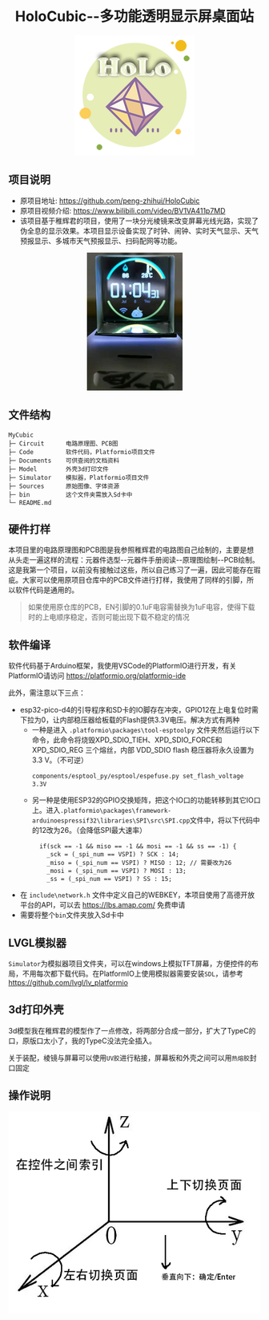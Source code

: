 <h1 align="center"> HoloCubic--多功能透明显示屏桌面站</h1>
<p align="center">
 <img src="Sources/logo/logo.png">
</p>

## 项目说明

- 原项目地址: https://github.com/peng-zhihui/HoloCubic
- 原项目视频介绍: https://www.bilibili.com/video/BV1VA411p7MD
- 该项目基于稚辉君的项目，使用了一块分光棱镜来改变屏幕光线光路，实现了伪全息的显示效果。本项目显示设备实现了时钟、闹钟、实时天气显示、天气预报显示、多城市天气预报显示、扫码配网等功能。

<p align="center">
 <img src="Sources/pngs/预览.png">
</p>

## 文件结构

```
MyCubic
├─ Circuit      电路原理图、PCB图
├─ Code         软件代码，Platformio项目文件
├─ Documents    可供查阅的文档资料
├─ Model        外壳3d打印文件
├─ Simulator    模拟器，Platformio项目文件
├─ Sources      原始图像、字体资源
├─ bin          这个文件夹需放入Sd卡中
└─ README.md
```

## 硬件打样

本项目里的电路原理图和PCB图是我参照稚辉君的电路图自己绘制的，主要是想从头走一遍这样的流程：元器件选型--元器件手册阅读--原理图绘制--PCB绘制。这是我第一个项目，以前没有接触过这些，所以自己练习了一遍，因此可能存在瑕疵。大家可以使用原项目仓库中的PCB文件进行打样，我使用了同样的引脚，所以软件代码是通用的。
> 如果使用原仓库的PCB，EN引脚的0.1uF电容需替换为1uF电容，使得下载时的上电顺序稳定，否则可能出现下载不稳定的情况

## 软件编译

软件代码基于Arduino框架，我使用VSCode的PlatformIO进行开发，有关PlatformIO请访问 https://platformio.org/platformio-ide

此外，需注意以下三点：

- esp32-pico-d4的引导程序和SD卡的IO脚存在冲突，GPIO12在上电复位时需下拉为0，让内部稳压器给板载的Flash提供3.3V电压。解决方式有两种
  - 一种是进入 `.platformio\packages\tool-esptoolpy` 文件夹然后运行以下命令，此命令将烧毁XPD_SDIO_TIEH、XPD_SDIO_FORCE和XPD_SDIO_REG 三个熔丝，内部 VDD_SDIO flash 稳压器将永久设置为 3.3 V。（不可逆）
    ``` 
    components/esptool_py/esptool/espefuse.py set_flash_voltage 3.3V 
    ```
  - 另一种是使用ESP32的GPIO交换矩阵，把这个IO口的功能转移到其它IO口上。进入`.platformio\packages\framework-arduinoespressif32\libraries\SPI\src\SPI.cpp`文件中，将以下代码中的12改为26。（会降低SPI最大速率）
    ```
      if(sck == -1 && miso == -1 && mosi == -1 && ss == -1) {
        _sck = (_spi_num == VSPI) ? SCK : 14;
        _miso = (_spi_num == VSPI) ? MISO : 12; // 需要改为26
        _mosi = (_spi_num == VSPI) ? MOSI : 13;
        _ss = (_spi_num == VSPI) ? SS : 15;
     ```
- 在 `include\network.h` 文件中定义自己的WEBKEY，本项目使用了高德开放平台的API，可以去 https://lbs.amap.com/ 免费申请
- 需要将整个`bin`文件夹放入Sd卡中

## LVGL模拟器

`Simulator`为模拟器项目文件夹，可以在windows上模拟TFT屏幕，方便控件的布局，不用每次都下载代码。在PlatformIO上使用模拟器需要安装`SDL`，请参考 https://github.com/lvgl/lv_platformio

## 3d打印外壳

3d模型我在稚辉君的模型作了一点修改，将两部分合成一部分，扩大了TypeC的口，原版口太小了，我的TypeC没法完全插入。

关于装配，棱镜与屏幕可以使用`UV胶`进行粘接，屏幕板和外壳之间可以用`热熔胶`封口固定

## 操作说明

<p align="center">
 <img src="Sources/pngs/操作说明.png">
</p>

